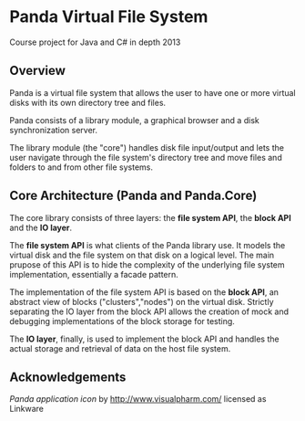 Panda Virtual File System
=========================
Course project for Java and C# in depth 2013

Overview
-------------------------
Panda is a virtual file system that allows the user
to have one or more virtual disks with its own 
directory tree and files.

Panda consists of a library module, a graphical browser
 and a disk synchronization server.

The library module (the "core") handles disk file input/output and lets the user 
 navigate through the file system's directory tree and 
 move files and folders to and from other file systems.

Core Architecture (Panda and Panda.Core)
-------------------------
The core library consists of three layers: the **file system API**, 
the **block API** and the **IO layer**.

The **file system API** is what clients of the Panda library use.
It models the virtual disk and the file system on that disk
on a logical level. The main prupose of this API is to hide
the complexity of the underlying file system implementation, essentially a facade pattern.

The implementation of the file system API is based on the
**block API**, an abstract view of blocks ("clusters","nodes") on the virtual
disk. Strictly separating the IO layer from the block API allows
the creation of mock and debugging implementations of the 
block storage for testing. 

The **IO layer**, finally, is used to implement the block API
and handles the actual storage and retrieval of data on
the host file system.

Acknowledgements
----------------------------------------
*Panda application icon* by http://www.visualpharm.com/ licensed as Linkware
